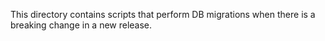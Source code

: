 This directory contains scripts that perform DB migrations when there is a
breaking change in a new release.
